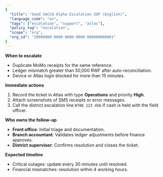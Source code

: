 ```yaml
---
{
  "title": "Seed SACCO Alpha Escalation SOP (English)",
  "language_code": "en",
  "tags": ["escalation", "support", "atlas"],
  "policy_tag": "escalation",
  "scope": "org",
  "org_id": "20000000-0000-0000-0000-000000000001"
}
---
```


**When to escalate**

- Duplicate MoMo receipts for the same reference.
- Ledger mismatch greater than 50,000 RWF after auto-reconciliation.
- Device or Atlas login blocked for more than 15 minutes.

**Immediate actions**

1. Record the ticket in Atlas with type **Operations** and priority **High**.
2. Attach screenshots of SMS receipts or error messages.
3. Call the district escalation line `0788 123 456` if cash is held with the
   field officer.

**Who owns the follow-up**

- **Front office**: Initial triage and documentation.
- **Branch accountant**: Validates ledger adjustments before finance approves.
- **District supervisor**: Confirms resolution and closes the ticket.

**Expected timeline**

- Critical outages: update every 30 minutes until resolved.
- Financial mismatches: resolution within 4 working hours.
